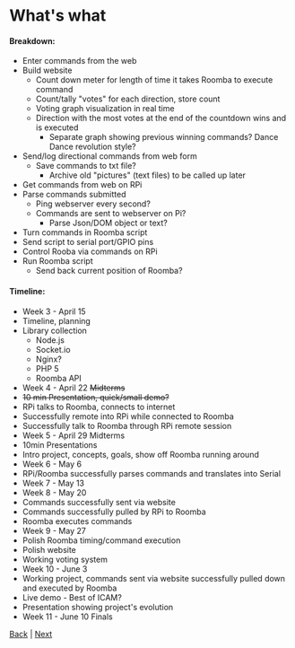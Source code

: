 # What's what

#### Breakdown:

 - Enter commands from the web
  - Build website
    - Count down meter for length of time it takes Roomba to execute command
    - Count/tally "votes" for each direction, store count
    - Voting graph visualization in real time
    - Direction with the most votes at the end of the countdown wins and is executed
      - Separate graph showing previous winning commands? Dance Dance revolution style?
  - Send/log directional commands from web form
    - Save commands to txt file?
      - Archive old "pictures" (text files) to be called up later
 - Get commands from web on RPi
  - Parse commands submitted
    - Ping webserver every second?
    - Commands are sent to webserver on Pi?
      - Parse Json/DOM object or text?
  - Turn commands in Roomba script
  - Send script to serial port/GPIO pins
 - Control Rooba via commands on RPi
  - Run Roomba script
    - Send back current position of Roomba?


#### Timeline:

 - Week 3 - April 15
  - Timeline, planning
  - Library collection
    - Node.js
    - Socket.io
    - Nginx?
    - PHP 5
    - Roomba API
 - Week 4 - April 22 ~~Midterms~~
  - ~~10 min Presentation, quick/small demo?~~
  - RPi talks to Roomba, connects to internet
  - Successfully remote into RPi while connected to Roomba
   - Successfully talk to Roomba through RPi remote session
 - Week 5 - April 29 Midterms
  - 10min Presentations
   - Intro project, concepts, goals, show off Roomba running around
 - Week 6 - May 6
  - RPi/Roomba successfully parses commands and translates into Serial
 - Week 7 - May 13
 - Week 8 - May 20
  - Commands successfully sent via website
  - Commands successfully pulled by RPi to Roomba
  - Roomba executes commands
 - Week 9 - May 27
  - Polish Roomba timing/command execution
  - Polish website
  - Working voting system
 - Week 10 - June 3
  - Working project, commands sent via website successfully pulled down and executed by Roomba
  - Live demo - Best of ICAM?
  - Presentation showing project's evolution
 - Week 11 - June 10 Finals

[Back](11.md) | [Next](16.md)

